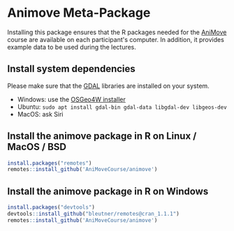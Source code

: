 # Animove Meta-Package

Installing this package ensures that the R packages needed for the [AniMove](https://www.animove.org) course are available on each participant's computer.
In addition, it provides example data to be used during the lectures.

## Install system dependencies
Please make sure that the [GDAL](https://www.gdal.org/) libraries are installed on your system.

 * Windows: use the [OSGeo4W installer](https://trac.osgeo.org/osgeo4w/) 
 * Ubuntu: `sudo apt install gdal-bin gdal-data libgdal-dev libgeos-dev` 
 * MacOS: ask Siri


## Install the animove package in R on Linux / MacOS / BSD
```r
install.packages("remotes")
remotes::install_github('AniMoveCourse/animove')

```

## Install the animove package in R on Windows
```r
install.packages("devtools")
devtools::install_github("bleutner/remotes@cran_1.1.1")
remotes::install_github('AniMoveCourse/animove')

```

